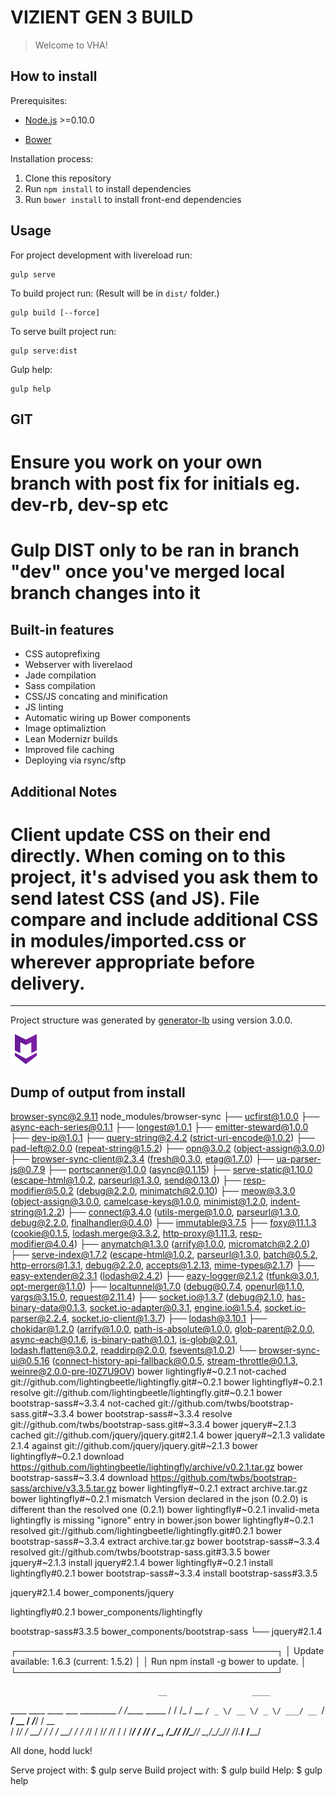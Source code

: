 # VIZIENT GEN 3 BUILD

> Welcome to VHA! 

## How to install

Prerequisites:

* [Node.js](http://nodejs.org/) >=0.10.0  

* [Bower](http://bower.io/) 

Installation process:
1. Clone this repository
2. Run ```npm install``` to install dependencies
3. Run ```bower install``` to install front-end dependencies

## Usage

For project development with livereload run:
```
gulp serve
```

To build project run: (Result will be in ```dist/``` folder.)
```
gulp build [--force]
```

To serve built project run:
```
gulp serve:dist
```

Gulp help:
```
gulp help
```

## GIT 
# Ensure you work on your own branch with post fix for initials eg. dev-rb, dev-sp etc
# Gulp DIST only to be ran in branch "dev" once you've merged local branch changes into it


## Built-in features

* CSS autoprefixing
* Webserver with liverelaod
* Jade compilation
* Sass compilation
* CSS/JS concating and minification
* JS linting
* Automatic wiring up Bower components
* Image optimaliztion
* Lean Modernizr builds
* Improved file caching
* Deploying via rsync/sftp


## Additional Notes

# Client update CSS on their end directly. When coming on to this project, it's advised you ask them to send latest CSS (and JS). File compare and include additional CSS in modules/imported.css or wherever appropriate before delivery.   

---

Project structure was generated by [generator-lb](https://github.com/lightingbeetle/generator-lb) using version 3.0.0.  
 
[![Lighting Beetle](https://github.com/adam-p/markdown-here/raw/master/src/common/images/icon48.png "Lighting Beetle")](http://www.lbstudio.sk)

## Dump of output from install

browser-sync@2.9.11 node_modules/browser-sync
├── ucfirst@1.0.0
├── async-each-series@0.1.1
├── longest@1.0.1
├── emitter-steward@1.0.0
├── dev-ip@1.0.1
├── query-string@2.4.2 (strict-uri-encode@1.0.2)
├── pad-left@2.0.0 (repeat-string@1.5.2)
├── opn@3.0.2 (object-assign@3.0.0)
├── browser-sync-client@2.3.4 (fresh@0.3.0, etag@1.7.0)
├── ua-parser-js@0.7.9
├── portscanner@1.0.0 (async@0.1.15)
├── serve-static@1.10.0 (escape-html@1.0.2, parseurl@1.3.0, send@0.13.0)
├── resp-modifier@5.0.2 (debug@2.2.0, minimatch@2.0.10)
├── meow@3.3.0 (object-assign@3.0.0, camelcase-keys@1.0.0, minimist@1.2.0, indent-string@1.2.2)
├── connect@3.4.0 (utils-merge@1.0.0, parseurl@1.3.0, debug@2.2.0, finalhandler@0.4.0)
├── immutable@3.7.5
├── foxy@11.1.3 (cookie@0.1.5, lodash.merge@3.3.2, http-proxy@1.11.3, resp-modifier@4.0.4)
├── anymatch@1.3.0 (arrify@1.0.0, micromatch@2.2.0)
├── serve-index@1.7.2 (escape-html@1.0.2, parseurl@1.3.0, batch@0.5.2, http-errors@1.3.1, debug@2.2.0, accepts@1.2.13, mime-types@2.1.7)
├── easy-extender@2.3.1 (lodash@2.4.2)
├── eazy-logger@2.1.2 (tfunk@3.0.1, opt-merger@1.1.0)
├── localtunnel@1.7.0 (debug@0.7.4, openurl@1.1.0, yargs@3.15.0, request@2.11.4)
├── socket.io@1.3.7 (debug@2.1.0, has-binary-data@0.1.3, socket.io-adapter@0.3.1, engine.io@1.5.4, socket.io-parser@2.2.4, socket.io-client@1.3.7)
├── lodash@3.10.1
├── chokidar@1.2.0 (arrify@1.0.0, path-is-absolute@1.0.0, glob-parent@2.0.0, async-each@0.1.6, is-binary-path@1.0.1, is-glob@2.0.1, lodash.flatten@3.0.2, readdirp@2.0.0, fsevents@1.0.2)
└── browser-sync-ui@0.5.16 (connect-history-api-fallback@0.0.5, stream-throttle@0.1.3, weinre@2.0.0-pre-I0Z7U9OV)
bower lightingfly#~0.2.1    not-cached git://github.com/lightingbeetle/lightingfly.git#~0.2.1
bower lightingfly#~0.2.1       resolve git://github.com/lightingbeetle/lightingfly.git#~0.2.1
bower bootstrap-sass#~3.3.4 not-cached git://github.com/twbs/bootstrap-sass.git#~3.3.4
bower bootstrap-sass#~3.3.4    resolve git://github.com/twbs/bootstrap-sass.git#~3.3.4
bower jquery#~2.1.3             cached git://github.com/jquery/jquery.git#2.1.4
bower jquery#~2.1.3           validate 2.1.4 against git://github.com/jquery/jquery.git#~2.1.3
bower lightingfly#~0.2.1      download https://github.com/lightingbeetle/lightingfly/archive/v0.2.1.tar.gz
bower bootstrap-sass#~3.3.4   download https://github.com/twbs/bootstrap-sass/archive/v3.3.5.tar.gz
bower lightingfly#~0.2.1       extract archive.tar.gz
bower lightingfly#~0.2.1      mismatch Version declared in the json (0.2.0) is different than the resolved one (0.2.1)
bower lightingfly#~0.2.1  invalid-meta lightingfly is missing "ignore" entry in bower.json
bower lightingfly#~0.2.1      resolved git://github.com/lightingbeetle/lightingfly.git#0.2.1
bower bootstrap-sass#~3.3.4    extract archive.tar.gz
bower bootstrap-sass#~3.3.4   resolved git://github.com/twbs/bootstrap-sass.git#3.3.5
bower jquery#~2.1.3            install jquery#2.1.4
bower lightingfly#~0.2.1       install lightingfly#0.2.1
bower bootstrap-sass#~3.3.4    install bootstrap-sass#3.3.5

jquery#2.1.4 bower_components/jquery

lightingfly#0.2.1 bower_components/lightingfly

bootstrap-sass#3.3.5 bower_components/bootstrap-sass
└── jquery#2.1.4


┌──────────────────────────────────────────┐
│ Update available: 1.6.3 (current: 1.5.2) │
│ Run npm install -g bower to update.      │
└──────────────────────────────────────────┘

                                     __                   ____
   ____ ____  ____  ___  _________ _/ /_____  _____      / / /_
  / __ `/ _ \/ __ \/ _ \/ ___/ __ `/ __/ __ \/ ___/_____/ / __ \
 / /_/ /  __/ / / /  __/ /  / /_/ / /_/ /_/ / /  /_____/ / /_/ /
 \__, /\___/_/ /_/\___/_/   \__,_/\__/\____/_/        /_/_.___/
/____/


All done, hodd luck!

Serve project with: $ gulp serve
Build project with: $ gulp build
Help:               $ gulp help